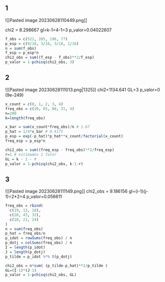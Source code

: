 ## 1
![[Pasted image 20230628110449.png]]

chi2 = 8.298667
gl=k-1=4-1=3
p_valor=0.04022607

```R
f_obs = c(522, 205, 196, 77)
p_esp = c(9/16, 3/16, 3/16, 1/16)
n = sum(f_obs)
f_esp = p_esp*n
chi2_obs = sum((f_esp - f_obs)**2/f_esp)
p_valor = 1-pchisq(chi2_obs, 3)
```

## 2
![[Pasted image 20230628111013.png|1325]]
chi2=1134.641
GL=3
p_valor=0 (9e-249)

```R
x_count = c(0, 1, 2, 3, 4)
freq_obs = c(20, 65, 80, 31, 4)
n=200
k=length(freq_obs)

x_bar = sum(x_count*freq_obs)/n # 1.67
p_hat = 1/4*x_bar # 0.4175
p_esp = exp(-p_hat)*p_hat**x_count/factorial(x_count)
freq_esp = p_esp*n

chi2_obs = sum((freq_esp - freq_obs)**2/freq_esp)
r=1 # estimamos 1 fator
GL = k - 1 - r
p_valor = 1-pchisq(chi2_obs, k-1-r)
```
## 3
![[Pasted image 20230628111149.png]]
chi2_obs = 9.186156
gl=(i-1)(j-1)=2\*2=4
p_valor=0.056611
```R
freq_obs = rbind(
  c(19, 13, 18),
  c(20, 43, 32),
  c(10, 21, 24)
)
n = sum(freq_obs)
p_hat = freq_obs/n
p_idot = rowSums(freq_obs) / n
p_dotj = colSums(freq_obs) / n
I = length(p_idot)
J = length(p_dotj)
p_tilde = p_idot %*% t(p_dotj)

chi2_obs = n*sum( (p_tilde-p_hat)**2/p_tilde )
GL=(I-1)*(J-1)
p_valor = 1-pchisq(chi2_obs, GL)
```
